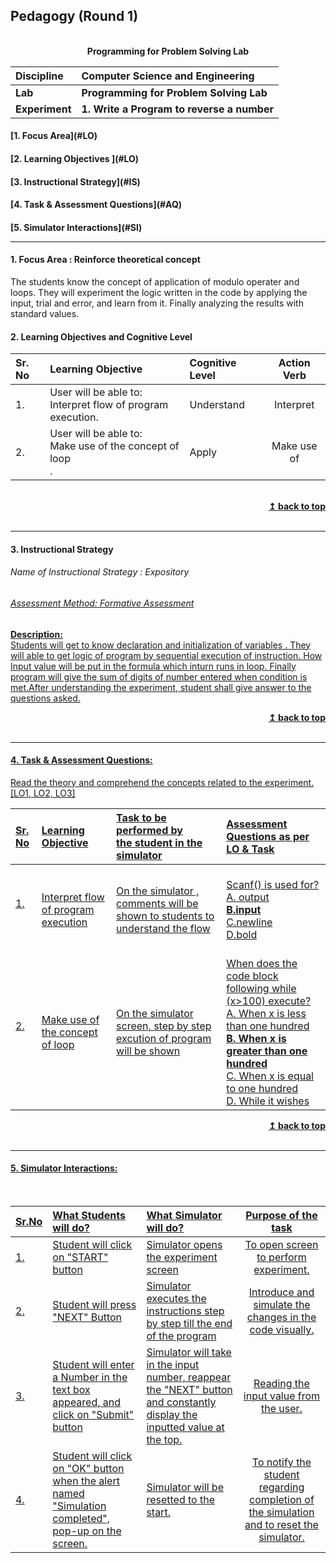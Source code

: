## Pedagogy (Round 1)
<p align="center">
<br>
<b> Programming for Problem Solving Lab</b>  <a name="top"></a> <br>
</p>

<b>Discipline</b> | <b>Computer Science and Engineering</b>
:--|:--|
<b> Lab </b>| <b> Programming for Problem Solving Lab </b>
<b> Experiment</b>|     <b> 1. Write a Program to reverse a number


<h4> [1. Focus Area](#LO)
<h4> [2. Learning Objectives ](#LO)
<h4> [3. Instructional Strategy](#IS)
<h4> [4. Task & Assessment Questions](#AQ)
<h4> [5. Simulator Interactions](#SI)
<hr>

<a name="LO"></a></b>
#### 1. Focus Area : Reinforce theoretical concept
The students know the concept of application of modulo operater and loops. They will experiment the logic written in the code by applying the input, trial and error, and learn from it. Finally analyzing the results with standard values.

#### 2. Learning Objectives and Cognitive Level


Sr. No |	Learning Objective	| Cognitive Level | Action Verb
:--|:--|:--|:-:
1.| User will be able to: <br>Interpret flow  of program execution.<br> | Understand | Interpret
2.| User will be able to: <br>Make use of the concept of loop  <br>.| Apply | Make use of
<br/>
<div align="right">
    <b><a href="#top">↥ back to top</a></b>
</div>
<br/>
<hr>

<a name="IS"></a>
#### 3. Instructional Strategy
###### Name of Instructional Strategy  : Expository    <u> 
###### Assessment Method: Formative Assessment


<u> <b>Description: </b></u>
<br>
Students will get to know declaration and initialization of variables . They will able to get  logic of program by sequential execution of instruction. How Input value will be put in the formula which inturn runs in loop. Finally program will give the sum of digits of number entered when condition is met.After understanding  the experiment, student shall give answer to the questions asked.
<br/>
<div align="right">
    <b><a href="#top">↥ back to top</a></b>
</div>
<br/>
<hr>

<a name="AQ"></a>
#### 4. Task & Assessment Questions:

Read the theory and comprehend the concepts related to the experiment. [LO1, LO2, LO3]
<br>

Sr. No |	Learning Objective	| Task to be performed by <br> the student  in the simulator | Assessment Questions as per LO & Task
:--|:--|:--|:-
1.|<br>Interpret flow  of program execution| <br> On the simulator , comments will be shown to students to understand the flow  |<br> Scanf() is used for?<br> A. output <br><b> B.input</b><br> C.newline <br> D.bold <br>
2.|<br> Make use of the concept of loop | <br>On the simulator screen, step by step excution of program will be shown| <br> When does the code block following while (x>100) execute?<br> A. When x is less than one hundred<br> <b> B. When x is greater than one hundred </b><br> C. When x is equal to one hundred<br>  D. While it wishes |<br> 

<div align="right">
    <b><a href="#top">↥ back to top</a></b>
</div> 
<br/>
<hr>

<a name="SI"></a>

#### 5. Simulator Interactions:
<br>

Sr.No | What Students will do? |	What Simulator will do?	| Purpose of the task
:--|:--|:--|:--:
1.| Student will click on "START" button <br> | Simulator opens the experiment screen <br> | To open screen to perform experiment.
2.| Student will press "NEXT" Button <br> | Simulator executes the instructions step by step till the end of the program<br> | Introduce and simulate the changes in the code visually.
3.| Student will enter a Number in the text box appeared, and click on "Submit" button <br> | Simulator will take in the input number, reappear the "NEXT" button and constantly display the inputted value at the top.<br> | Reading the input value from the user.
4.| Student will click on "OK" button when the alert named "Simulation completed", pop-up on the screen.| Simulator will be resetted to the start. | To notify the student regarding completion of the simulation and to reset the simulator.


